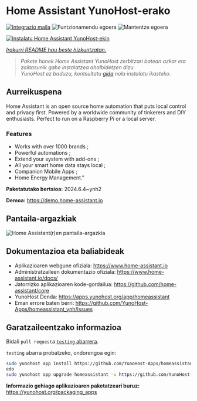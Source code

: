 <!--
Ohart ongi: README hau automatikoki sortu da <https://github.com/YunoHost/apps/tree/master/tools/readme_generator>ri esker
EZ editatu eskuz.
-->

# Home Assistant YunoHost-erako

[![Integrazio maila](https://dash.yunohost.org/integration/homeassistant.svg)](https://dash.yunohost.org/appci/app/homeassistant) ![Funtzionamendu egoera](https://ci-apps.yunohost.org/ci/badges/homeassistant.status.svg) ![Mantentze egoera](https://ci-apps.yunohost.org/ci/badges/homeassistant.maintain.svg)

[![Instalatu Home Assistant YunoHost-ekin](https://install-app.yunohost.org/install-with-yunohost.svg)](https://install-app.yunohost.org/?app=homeassistant)

*[Irakurri README hau beste hizkuntzatan.](./ALL_README.md)*

> *Pakete honek Home Assistant YunoHost zerbitzari batean azkar eta zailtasunik gabe instalatzea ahalbidetzen dizu.*  
> *YunoHost ez baduzu, kontsultatu [gida](https://yunohost.org/install) nola instalatu ikasteko.*

## Aurreikuspena

Home Assistant is an open source home automation that puts local control and privacy first. Powered by a worldwide community of tinkerers and DIY enthusiasts. Perfect to run on a Raspberry Pi or a local server. 

### Features

- Works with over 1000 brands ;
- Powerful automations ;
- Extend your system with add-ons ;
- All your smart home data stays local ;
- Companion Mobile Apps ;
- Home Energy Management." 


**Paketatutako bertsioa:** 2024.6.4~ynh2

**Demoa:** <https://demo.home-assistant.io>

## Pantaila-argazkiak

![Home Assistant(r)en pantaila-argazkia](./doc/screenshots/screenshot1.png)

## Dokumentazioa eta baliabideak

- Aplikazioaren webgune ofiziala: <https://www.home-assistant.io>
- Administratzaileen dokumentazio ofiziala: <https://www.home-assistant.io/docs/>
- Jatorrizko aplikazioaren kode-gordailua: <https://github.com/home-assistant/core>
- YunoHost Denda: <https://apps.yunohost.org/app/homeassistant>
- Eman errore baten berri: <https://github.com/YunoHost-Apps/homeassistant_ynh/issues>

## Garatzaileentzako informazioa

Bidali `pull request`a [`testing` abarrera](https://github.com/YunoHost-Apps/homeassistant_ynh/tree/testing).

`testing` abarra probatzeko, ondorengoa egin:

```bash
sudo yunohost app install https://github.com/YunoHost-Apps/homeassistant_ynh/tree/testing --debug
edo
sudo yunohost app upgrade homeassistant -u https://github.com/YunoHost-Apps/homeassistant_ynh/tree/testing --debug
```

**Informazio gehiago aplikazioaren paketatzeari buruz:** <https://yunohost.org/packaging_apps>
